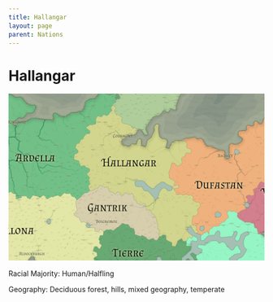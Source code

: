 ```yaml
---
title: Hallangar
layout: page
parent: Nations
---
```


# Hallangar

![NationMap](../images/nations/Hallangar.png)

Racial Majority: Human/Halfling

Geography: Deciduous forest, hills, mixed geography, temperate
